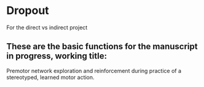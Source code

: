 # Dropout
For the direct vs indirect project


## These are the basic functions for the manuscript in progress, working title: 
Premotor network exploration and reinforcement during practice of a stereotyped, learned motor action. 

